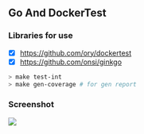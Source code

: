 ## Go And DockerTest

### Libraries for use
- [X] https://github.com/ory/dockertest
- [X] https://github.com/onsi/ginkgo

```sh
> make test-int
> make gen-coverage # for gen report
```

### Screenshot

<img src="./img/main.gif">